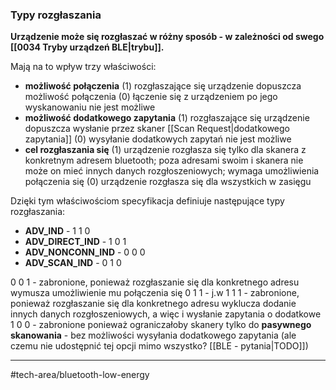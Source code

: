 ### Typy rozgłaszania 
**Urządzenie może się rozgłaszać w różny sposób - w zależności od swego [[0034 Tryby urządzeń BLE|trybu]].** 

Mają na to wpływ trzy właściwości:
- **możliwość połączenia** 
	(1) rozgłaszające się urządzenie dopuszcza możliwość połączenia
	(0) łączenie się z urządzeniem po jego wyskanowaniu nie jest możliwe 
- **możliwość dodatkowego zapytania** 
	(1) rozgłaszające się urządzenie dopuszcza wysłanie przez skaner [[Scan Request|dodatkowego zapytania]]
	(0) wysyłanie dodatkowych zapytań nie jest możliwe
- **cel rozgłaszania się** 
	(1) urządzenie rozgłasza się tylko dla skanera z konkretnym adresem bluetooth; poza adresami swoim i skanera nie może on mieć innych danych rozgłoszeniowych; wymaga umożliwienia połączenia się
	(0) urządzenie rozgłasza się dla wszystkich w zasięgu

Dzięki tym właściwościom specyfikacja definiuje następujące typy rozgłaszania:
- **ADV_IND** - 1 1 0
- **ADV_DIRECT_IND** - 1 0 1
- **ADV_NONCONN_IND** - 0 0 0 
- **ADV_SCAN_IND** - 0 1 0 

0 0 1 - zabronione, ponieważ rozgłaszanie się dla konkretnego adresu wymusza umożliwienie mu połączenia się
0 1 1 - j.w
1 1 1 - zabronione, ponieważ rozgłaszanie się dla konkretnego adresu wyklucza dodanie innych danych rozgłoszeniowych, a więc i wysłanie zapytania o dodatkowe
1 0 0 - zabronione ponieważ ograniczałoby skanery tylko do __pasywnego skanowania__ - bez możliwości wysyłania dodatkowego zapytania (ale czemu nie udostępnić tej opcji mimo wszystko? [[BLE - pytania|TODO]])

---
#tech-area/bluetooth-low-energy 